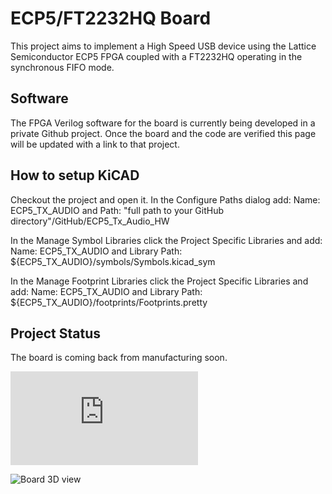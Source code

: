 # ECP5/FT2232HQ Board
This project aims to implement a High Speed USB device using the Lattice Semiconductor ECP5 FPGA coupled with a FT2232HQ operating in the synchronous FIFO mode.

## Software
The FPGA Verilog software for the board is currently being developed in a private Github project. Once the board and the code are verified this page will be updated with a link to that project.

## How to setup KiCAD
Checkout the project and open it. In the Configure Paths dialog add: Name: ECP5_TX_AUDIO and Path: "full path to your GitHub directory"/GitHub/ECP5_Tx_Audio_HW

In the Manage Symbol Libraries click the Project Specific Libraries and add: Name: ECP5_TX_AUDIO and Library Path: ${ECP5_TX_AUDIO}/symbols/Symbols.kicad_sym

In the Manage Footprint Libraries click the Project Specific Libraries and add: Name: ECP5_TX_AUDIO and Library Path: ${ECP5_TX_AUDIO}/footprints/Footprints.pretty

## Project Status
The board is coming back from manufacturing soon. 

![Schematic PDF](https://github.com/gildobjanschi/ECP5_Tx_Audio_HW/kicad/ECP5.pdf)

![Board 3D view](https://github.com/gildobjanschi/ECP5_Tx_Audio_HW/blob/main/ECP5.jpg)